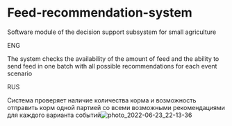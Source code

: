 # Feed-recommendation-system
Software module of the decision support subsystem for small agriculture


ENG


The system checks the availability of the amount of feed and the ability to send feed in one batch with all possible recommendations for each event scenario


RUS


Система проверяет наличие количества корма и возможность отправить корм одной партией со всеми возможными рекомендациями для каждого варианта событий![photo_2022-06-23_22-13-36](https://user-images.githubusercontent.com/47162466/175785111-54b81eaf-d0e2-4add-90f6-6fe2212645c6.jpg)
